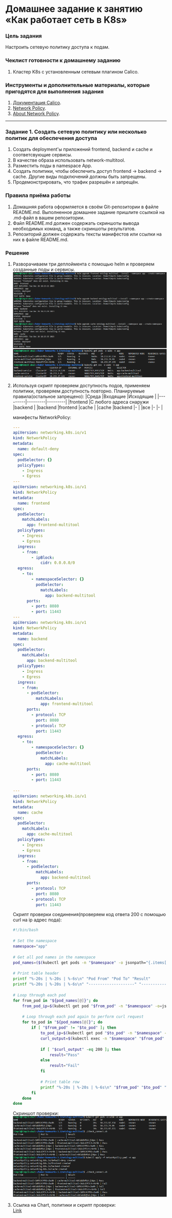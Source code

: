 # Домашнее задание к занятию «Как работает сеть в K8s»

### Цель задания

Настроить сетевую политику доступа к подам.

### Чеклист готовности к домашнему заданию

1. Кластер K8s с установленным сетевым плагином Calico.

### Инструменты и дополнительные материалы, которые пригодятся для выполнения задания

1. [Документация Calico](https://www.tigera.io/project-calico/).
2. [Network Policy](https://kubernetes.io/docs/concepts/services-networking/network-policies/).
3. [About Network Policy](https://docs.projectcalico.org/about/about-network-policy).

-----

### Задание 1. Создать сетевую политику или несколько политик для обеспечения доступа

1. Создать deployment'ы приложений frontend, backend и cache и соответсвующие сервисы.
2. В качестве образа использовать network-multitool.
3. Разместить поды в namespace App.
4. Создать политики, чтобы обеспечить доступ frontend -> backend -> cache. Другие виды подключений должны быть запрещены.
5. Продемонстрировать, что трафик разрешён и запрещён.

### Правила приёма работы

1. Домашняя работа оформляется в своём Git-репозитории в файле README.md. Выполненное домашнее задание пришлите ссылкой на .md-файл в вашем репозитории.
2. Файл README.md должен содержать скриншоты вывода необходимых команд, а также скриншоты результатов.
3. Репозиторий должен содержать тексты манифестов или ссылки на них в файле README.md.


### Решение

1. Разворачиваем три деплоймента с помощью helm и проверяем созданные поды и сервисы.
        ![helm](img/helm.png)
        ![pods_svc](img/pods_svc.png)
2. Используя скрипт проверяем доступность подов, применяем политики, проверяем доступность повторно.
    Планируемые правила(остальное запрещено):
    |Среда  |Входящие  |Исходящие  |
    |---------|---------|---------|
    |frontend |С любого адреса снаружи         |backend          |
    |backend  |frontend                        |cache            |
    |cache    |backend                         |-                |
    |все      |-                               |-                |



    манифесты NetworkPolicy:
    ```yml
    ---
    apiVersion: networking.k8s.io/v1
    kind: NetworkPolicy
    metadata:
      name: default-deny
    spec:
      podSelector: {}
      policyTypes:
        - Ingress
        - Egress
    ---
    apiVersion: networking.k8s.io/v1
    kind: NetworkPolicy
    metadata:
      name: frontend
    spec:
      podSelector:
        matchLabels:
          app: frontend-multitool
      policyTypes:
        - Ingress
        - Egress
      ingress:
        - from:
            - ipBlock:
                cidr: 0.0.0.0/0
      egress:
        - to:
            - namespaceSelector: {}
              podSelector:
                matchLabels:
                  app: backend-multitool
          ports:
            - port: 8080
            - port: 11443
    ---
    apiVersion: networking.k8s.io/v1
    kind: NetworkPolicy
    metadata:
      name: backend
    spec:
      podSelector:
        matchLabels:
          app: backend-multitool
      policyTypes:
        - Ingress
        - Egress
      ingress:
        - from:
          - podSelector:
              matchLabels:
                app: frontend-multitool
          ports:
            - protocol: TCP
              port: 8080
            - protocol: TCP
              port: 11443
      egress:
        - to:
            - namespaceSelector: {}
              podSelector:
                matchLabels:
                  app: cache-multitool
          ports:
            - port: 8080
            - port: 11443

    ---
    apiVersion: networking.k8s.io/v1
    kind: NetworkPolicy
    metadata:
      name: cache
    spec:
      podSelector:
        matchLabels:
          app: cache-multitool
      policyTypes:
        - Ingress
        - Egress
      ingress:
        - from:
          - podSelector:
              matchLabels:
                app: backend-multitool
          ports:
            - protocol: TCP
              port: 8080
            - protocol: TCP
              port: 11443
    ```

     Скрипт проверки соединения(проверяем код ответа 200 с помощью curl на ip адрес пода):
    ```bash
    #!/bin/bash

    # Set the namespace
    namespace="app"

    # Get all pod names in the namespace
    pod_names=($(kubectl get pods -n "$namespace" -o jsonpath="{.items[*].metadata.name}"))

    # Print table header
    printf "%-20s | %-20s | %-6s\n" "Pod From" "Pod To" "Result"
    printf "%-20s | %-20s | %-6s\n" "--------------------" "--------------------" "------"

    # Loop through each pod
    for from_pod in "${pod_names[@]}"; do
        from_pod_ip=$(kubectl get pod "$from_pod" -n "$namespace" -o=jsonpath='{.status.podIP}')

        # Loop through each pod again to perform curl request
        for to_pod in "${pod_names[@]}"; do
            if [ "$from_pod" != "$to_pod" ]; then
                to_pod_ip=$(kubectl get pod "$to_pod" -n "$namespace" -o=jsonpath='{.status.podIP}')
                curl_output=$(kubectl exec -n "$namespace" "$from_pod" -- curl -m 1 -s -o /dev/null -w "%{http_code}" "$to_pod_ip:8080" 2>/dev/null)

                if [ "$curl_output" -eq 200 ]; then
                    result="Pass"
                else
                    result="Fail"
                fi

                # Print table row
                printf "%-20s | %-20s | %-6s\n" "$from_pod" "$to_pod" "$result"
            fi
        done
    done
    ```
    Скриншот проверки:\
    ![policy](img/policy.png)


1. Ссылка на Chart, политики и скрипт проверки:\
  [Link](https://github.com/Timych84/devops-netology/blob/main/kuber-homeworks-3.3/Code/)
